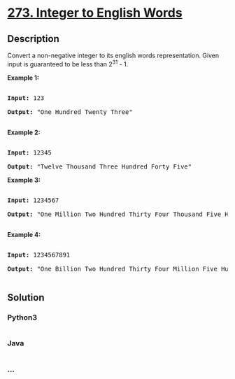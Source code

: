 # [273. Integer to English Words](https://leetcode.com/problems/integer-to-english-words)

## Description
<p>Convert a non-negative integer to its english words representation. Given input is guaranteed to be less than 2<sup>31</sup> - 1.</p>

<p><b>Example 1:</b></p>

<pre>
<b>Input:</b> 123
<b>Output:</b> &quot;One Hundred Twenty Three&quot;
</pre>

<p><b>Example 2:</b></p>

<pre>
<b>Input:</b> 12345
<b>Output:</b> &quot;Twelve Thousand Three Hundred Forty Five&quot;</pre>

<p><b>Example 3:</b></p>

<pre>
<b>Input:</b> 1234567
<b>Output:</b> &quot;One Million Two Hundred Thirty Four Thousand Five Hundred Sixty Seven&quot;
</pre>

<p><b>Example 4:</b></p>

<pre>
<b>Input:</b> 1234567891
<b>Output:</b> &quot;One Billion Two Hundred Thirty Four Million Five Hundred Sixty Seven Thousand Eight Hundred Ninety One&quot;
</pre>



## Solution
<!-- Type common method here -->


### Python3
<!-- Type special method here -->

```python

```

### Java
<!-- Type special method here -->

```java

```

### ...
```

```

